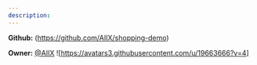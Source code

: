 ```yaml
---
description: 
---
```



**Github:** (https://github.com/AIIX/shopping-demo)

**Owner:** [@AIIX](https://github.com/AIIX) ![https://avatars3.githubusercontent.com/u/19663666?v=4]

